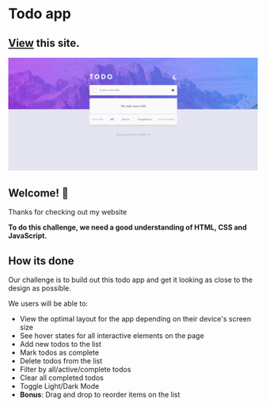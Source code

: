 # Todo app

## [View](https://vaswata-2-todo-list-6463c2.netlify.app/) this site.

![Design preview for the Todo app coding challenge](./images/LiveScreenShot.png)

## Welcome! 👋

Thanks for checking out my website

**To do this challenge, we need a good understanding of HTML, CSS and JavaScript.**

## How its done

Our challenge is to build out this todo app and get it looking as close to the design as possible.

We users will be able to:

- View the optimal layout for the app depending on their device's screen size
- See hover states for all interactive elements on the page
- Add new todos to the list
- Mark todos as complete
- Delete todos from the list
- Filter by all/active/complete todos
- Clear all completed todos
- Toggle Light/Dark Mode
- **Bonus**: Drag and drop to reorder items on the list
